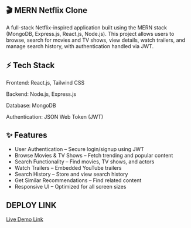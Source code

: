## 🎬 MERN Netflix Clone

A full-stack Netflix-inspired application built using the MERN stack (MongoDB, Express.js, React.js, Node.js). This project allows users to browse, search for movies and TV shows, view details, watch trailers, and manage search history, with authentication handled via JWT.

## ⚡ Tech Stack
Frontend: React.js, Tailwind CSS

Backend: Node.js, Express.js

Database: MongoDB

Authentication: JSON Web Token (JWT)

## ✨ Features
- User Authentication – Secure login/signup using JWT
- Browse Movies & TV Shows – Fetch trending and popular content
- Search Functionality – Find movies, TV shows, and actors
- Watch Trailers – Embedded YouTube trailers
- Search History – Store and view search history
- Get Similar Recommendations – Find related content
- Responsive UI – Optimized for all screen sizes

## DEPLOY LINK

[Live Demo Link]()

